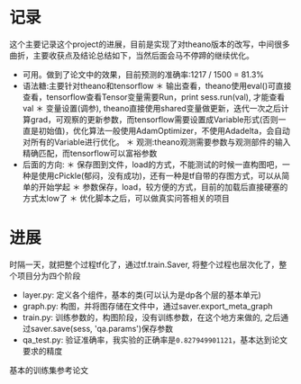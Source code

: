 # 记录
这个主要记录这个project的进展，目前是实现了对theano版本的改写，中间很多曲折，主要收获点及结论总结如下，当然后面会马不停蹄的继续优化。
- 可用。做到了论文中的效果，目前预测的准确率:1217 / 1500 = 81.3%
- 语法糖:主要针对theano和tensorflow
	＊ 输出查看，theano使用eval()可直接查看，tensorflow查看Tensor变量需要Run，print sess.run(val), 才能查看val
	＊ 变量设置(调参), theano直接使用shared变量做更新，迭代一次之后计算grad，可观察的更新参数，而tensorflow需要设置成Variable形式(否则一直是初始值)，优化算法一般使用AdamOptimizer，不使用Adadelta，会自动对所有的Variable进行优化。
	＊ 观测:theano观测需要参数与观测部件的输入精确匹配，而tensorflow可以富裕参数
- 后面的方向:
	＊ 保存图到文件，load的方式，不能测试的时候一直构图吧，一种是使用cPickle(郁闷，没有成功)，还有一种是tf自带的存图方式，可以从简单的开始学起
	＊ 参数保存，load，较方便的方式，目前的加载后直接硬塞的方式太low了
	＊ 优化脚本之后，可以做真实问答相关的项目


# 进展
时隔一天，就把整个过程tf化了，通过tf.train.Saver, 将整个过程也层次化了，整个项目分为四个阶段
- layer.py: 定义各个组件，基本的类(可以认为是dp各个层的基本单元)
- graph.py: 构图，并将图存储在文件中，通过saver.export_meta_graph
- train.py: 训练参数的，构图阶段，没有训练参数，在这个地方来做的, 之后通过saver.save(sess, 'qa.params')保存参数
- qa_test.py: 验证准确率，我实验的正确率是`0.827949901121`，基本达到论文要求的精度


基本的训练集参考论文
